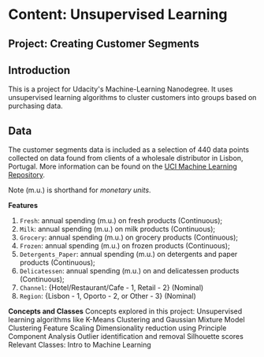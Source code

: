 # Content: Unsupervised Learning
## Project: Creating Customer Segments

## Introduction
This is a project for Udacity's Machine-Learning Nanodegree. It uses unsupervised learning algorithms to cluster customers into groups based on purchasing data.

## Data

The customer segments data is included as a selection of 440 data points collected on data found from clients of a wholesale distributor in Lisbon, Portugal. More information can be found on the [UCI Machine Learning Repository](https://archive.ics.uci.edu/ml/datasets/Wholesale+customers).

Note (m.u.) is shorthand for *monetary units*.

**Features**
1) `Fresh`: annual spending (m.u.) on fresh products (Continuous); 
2) `Milk`: annual spending (m.u.) on milk products (Continuous); 
3) `Grocery`: annual spending (m.u.) on grocery products (Continuous); 
4) `Frozen`: annual spending (m.u.) on frozen products (Continuous);
5) `Detergents_Paper`: annual spending (m.u.) on detergents and paper products (Continuous);
6) `Delicatessen`: annual spending (m.u.) on and delicatessen products (Continuous); 
7) `Channel`: {Hotel/Restaurant/Cafe - 1, Retail - 2} (Nominal)
8) `Region`: {Lisbon - 1, Oporto - 2, or Other - 3} (Nominal) 


**Concepts and Classes**
Concepts explored in this project:
Unsupervised learning algorithms like K-Means Clustering and Gaussian Mixture Model Clustering
Feature Scaling
Dimensionality reduction using Principle Component Analysis
Outlier identification and removal
Silhouette scores
Relevant Classes:
Intro to Machine Learning
